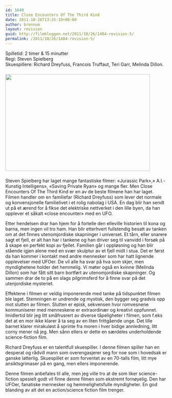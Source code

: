 ```yaml
---
id: 1640
title: Close Encounters Of The Third Kind
date: 2011-10-26T13:25:19+00:00
author: brennum
layout: revision
guid: http://filmbloggen.net/2011/10/26/1484-revision-5/
permalink: /2011/10/26/1484-revision-5/
---
```

Spilletid: 2 timer & 15 minutter  
Regi: Steven Spielberg  
Skuespillere: Richard Dreyfuss, Francois Truffaut, Teri Garr, Melinda Dillon.

<img style="padding-right: 8px;padding-top: 8px;padding-bottom: 8px" src="http://static.desktopnexus.com/thumbnails/591416-bigthumbnail.jpg" alt="" width="450" height="301" /> 

Steven Spielberg har laget mange fantastiske filmer: &laquo;Jurassic Park&raquo;,&raquo; A.I.-Kunstig Intelligens&raquo;, &laquo;Saving Private Ryan&raquo; og mange fler. Men Close Encounters Of The Third Kind er en av de beste filmene han har laget. Filmen handler om en familiefar (Richard Dreyfuss) som lever det normale og konvensjonelle familielivet i et rolig nabolag i USA. En dag blir han sendt ut på et ærend for å fikse det elektriske nettverket i den lille byen, da han opplever et såkalt &laquo;close encounter&raquo; med en UFO.

Etter hendelsen drar han hjem for å fortelle den elleville historien til kona og barna, men ingen vil tro ham. Han blir etterhvert fullstendig besatt av tanken om at det finnes utenomjordiske skapninger i universet. Et tårn, eller snarere sagt et fjell, er alt han har i tankene og han driver seg til vanvidd i forsøk på å skape en perfekt kopi av fjellet. Familien går i oppløsning og han blir stående igjen alene med en svær skulptur av et fjell midt i stua. Det er først da han kommer i kontakt med andre mennesker som har hatt lignende opplevelser med UFOer. De vil alle ha svar på hva som skjer, men myndighetene holder det hemmelig. Vi møter også en kvinne (Melinda Dillon) som har fått sitt barn bortført av utenomjordiske skapninger. Og sammen drar de to på en slags pilgrimsferd for å finne svar på det utenjordiske mysteriet.

Effektene i filmen er veldig imponerende med tanke på tidspunktet filmen ble laget. Stemningen er undrende og mystisk, den bygger seg gradvis opp mot slutten av filmen. Slutten er episk, sekvensen hvor romvesnene kommuniserer med menneskene er extraordinær og kreativt oppfunnet. Imidlertid blir jeg litt småfrusrert av diverse tåpeligheter i filmen, som f.eks det at en mor ikke klarer å ta seg av en liten frittgående unge. Det lille barnet klarer mirakuløst å sprinte fra moren i hver bidige annledning, litt corny mener nå jeg. Men sånn ellers er dette en særdeles underholdende science-fiction film.

Richard Dreyfuss er en talentfull skuespiller. I denne filmen spiller han en desperat og rådvill mann som overengasjerer seg for noe som i hovedsak er ganske latterlig. Skuespillet er som forventet av en 70-talls film, litt mye ansiktsgrimaser på en gang, men ellers imponerende.

Denne filmen anbefales til alle, men jeg ville tro at de som liker science-fiction spesielt godt vil finne denne filmen som ekstremt fornøyelig. Den har UFOer, fanatiske mennesker og hemmelighetsfulle myndigheter. En god blanding av alt det en action/science fiction film trenger.